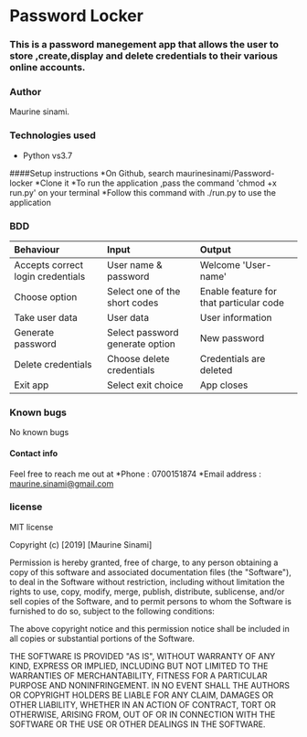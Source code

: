 # Password Locker
### This is a password manegement app that allows the user to store ,create,display and delete credentials to their various online accounts.
 
 ### Author
 Maurine sinami.


 ### Technologies used
 * Python vs3.7

 ####Setup instructions
 *On Github, search maurinesinami/Password-locker
 *Clone it
 *To run the application ,pass the command 'chmod +x run.py' on your terminal
 *Follow this command with ./run.py to use the application 

 ### BDD


| Behaviour   | Input   | Output|
| :------------- | :------------- |:---------|
| Accepts correct login credentials| User name & password     | Welcome 'User-name'|
| Choose option| Select one of the short codes| Enable feature for that particular code|
| Take user data| User data| User information|
| Generate password| Select password generate option| New password|
| Delete credentials| Choose delete credentials| Credentials are deleted|
|Exit app| Select exit choice| App closes|

### Known bugs 
No known bugs

#### Contact info
Feel free to reach me out at 
*Phone : 0700151874
*Email address : maurine.sinami@gmail.com

### license 
MIT license

Copyright (c) [2019] [Maurine Sinami]

Permission is hereby granted, free of charge, to any person obtaining a copy
of this software and associated documentation files (the "Software"), to deal
in the Software without restriction, including without limitation the rights
to use, copy, modify, merge, publish, distribute, sublicense, and/or sell
copies of the Software, and to permit persons to whom the Software is
furnished to do so, subject to the following conditions:

The above copyright notice and this permission notice shall be included in all
copies or substantial portions of the Software.

THE SOFTWARE IS PROVIDED "AS IS", WITHOUT WARRANTY OF ANY KIND, EXPRESS OR
IMPLIED, INCLUDING BUT NOT LIMITED TO THE WARRANTIES OF MERCHANTABILITY,
FITNESS FOR A PARTICULAR PURPOSE AND NONINFRINGEMENT. IN NO EVENT SHALL THE
AUTHORS OR COPYRIGHT HOLDERS BE LIABLE FOR ANY CLAIM, DAMAGES OR OTHER
LIABILITY, WHETHER IN AN ACTION OF CONTRACT, TORT OR OTHERWISE, ARISING FROM,
OUT OF OR IN CONNECTION WITH THE SOFTWARE OR THE USE OR OTHER DEALINGS IN THE
SOFTWARE.

